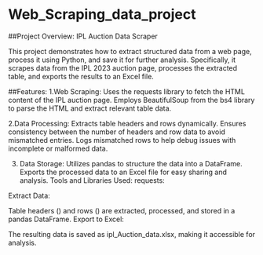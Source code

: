 #  Web_Scraping_data_project

##Project Overview: 
  IPL Auction Data Scraper

  This project demonstrates how to extract structured data from a web page, process it using Python, and save it for further analysis. Specifically, it scrapes 
  data from the IPL 2023 auction page, processes the extracted table, and exports the results to an Excel file.

##Features:
  1.Web Scraping:
    Uses the requests library to fetch the HTML content of the IPL auction page.
    Employs BeautifulSoup from the bs4 library to parse the HTML and extract relevant table data.

  2.Data Processing: 
    Extracts table headers and rows dynamically.
    Ensures consistency between the number of headers and row data to avoid mismatched entries.
    Logs mismatched rows to help debug issues with incomplete or malformed data.

 3. Data Storage:
    Utilizes pandas to structure the data into a DataFrame.
    Exports the processed data to an Excel file for easy sharing and analysis.
    Tools and Libraries Used:
    requests:


Extract Data:

Table headers (<th>) and rows (<tr>) are extracted, processed, and stored in a pandas DataFrame.
Export to Excel:

The resulting data is saved as ipl_Auction_data.xlsx, making it accessible for analysis.
